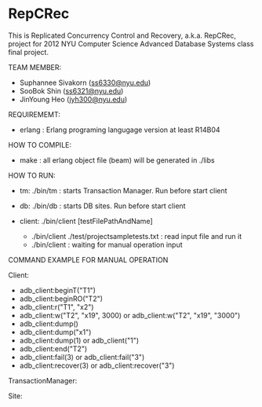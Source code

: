 RepCRec
=======

This is Replicated Concurrency Control and Recovery, a.k.a. RepCRec, project for 2012 NYU Computer Science Advanced Database Systems class final project.

TEAM MEMBER:
 * Suphannee Sivakorn (ss6330@nyu.edu)
 * SooBok Shin (ss6321@nyu.edu)
 * JinYoung Heo (jyh300@nyu.edu)

REQUIREMEMT:

 * erlang : Erlang programing langugage version at least R14B04

HOW TO COMPILE:

 * make : all erlang object file (beam) will be generated in ./libs 

HOW TO RUN:

 * tm: ./bin/tm : starts Transaction Manager. Run before start client
 * db: ./bin/db : starts DB sites. Run before start client
 
 
 * client: ./bin/client [testFilePathAndName]
    * ./bin/client ./test/projectsampletests.txt  : read input file and run it
    * ./bin/client  : waiting for manual operation input
    
COMMAND EXAMPLE FOR MANUAL OPERATION

Client:
  * adb_client:beginT("T1")
  * adb_client:beginRO("T2")
  * adb_client:r("T1", "x2")
  * adb_client:w("T2", "x19", 3000) or adb_client:w("T2", "x19", "3000")
  * adb_client:dump()
  * adb_client:dump("x1")
  * adb_client:dump(1) or adb_client("1")
  * adb_client:end("T2") 
  * adb_client:fail(3) or adb_client:fail("3")
  * adb_client:recover(3) or adb_client:recover("3")
  
TransactionManager:

Site:
